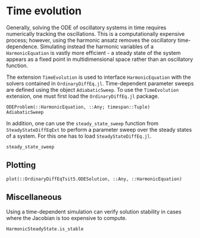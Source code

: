 # Time evolution

Generally, solving the ODE of oscillatory systems in time requires numerically tracking the oscillations. This is a computationally expensive process; however, using the harmonic ansatz removes the oscillatory time-dependence. Simulating instead the harmonic variables of a `HarmonicEquation` is vastly more efficient - a steady state of the system appears as a fixed point in multidimensional space rather than an oscillatory function.

The extension `TimeEvolution` is used to interface `HarmonicEquation` with the solvers contained in `OrdinaryDiffEq.jl`. Time-dependent parameter sweeps are defined using the object `AdiabaticSweep`. To use the `TimeEvolution` extension, one must first load the `OrdinaryDiffEq.jl` package.

```@docs; canonical=false
ODEProblem(::HarmonicEquation, ::Any; timespan::Tuple)
AdiabaticSweep
```

In addition, one can use the `steady_state_sweep` function from `SteadyStateDiffEqExt` to perform a parameter sweep over the steady states of a system. For this one has to load `SteadyStateDiffEq.jl`.

```@docs; canonical=false
steady_state_sweep
```

## Plotting

```@docs; canonical=false
plot(::OrdinaryDiffEqTsit5.ODESolution, ::Any, ::HarmonicEquation)
```

## Miscellaneous

Using a time-dependent simulation can verify solution stability in cases where the Jacobian is too expensive to compute.

```@docs; canonical=false
HarmonicSteadyState.is_stable
```
